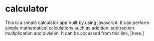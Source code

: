 # calculator

This is a simple calculator app built by using javascript. It can perform simple mathematical calculations such as addition, subtraction. multiplication and division.
It can be accessed from this link, [here.]
